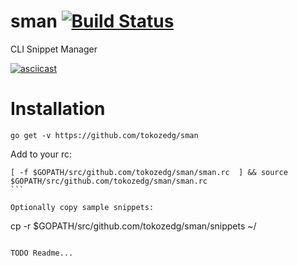 # sman [![Build Status](https://travis-ci.org/tokozedg/sman.svg?branch=master)](https://travis-ci.org/tokozedg/sman)

CLI Snippet Manager

[![asciicast](https://asciinema.org/a/2e04fxybyyo5ubjk42mk4yuop.png)](https://asciinema.org/a/2e04fxybyyo5ubjk42mk4yuop)

# Installation

```go get -v https://github.com/tokozedg/sman```

Add to your rc:

```
[ -f $GOPATH/src/github.com/tokozedg/sman/sman.rc  ] && source $GOPATH/src/github.com/tokozedg/sman/sman.rc                                                                  ```

Optionally copy sample snippets:
```
cp -r $GOPATH/src/github.com/tokozedg/sman/snippets ~/
```

TODO Readme...
